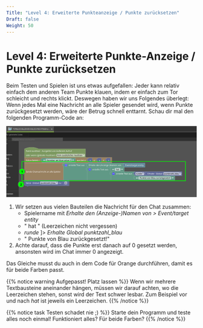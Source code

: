 ```yaml
---
Title: "Level 4: Erweiterte Punkteanzeige / Punkte zurücksetzen"
Draft: false
Weight: 50
---
```


# Level 4: Erweiterte Punkte-Anzeige / Punkte zurücksetzen

Beim Testen und Spielen ist uns etwas aufgefallen: Jeder kann relativ einfach dem anderen Team Punkte klauen, indem er einfach zum Tor schleicht und rechts klickt. Deswegen haben wir uns Folgendes überlegt: Wenn jedes Mal eine Nachricht an alle Spieler gesendet wird, wenn Punkte zurückgesetzt werden, wäre der Betrug schnell enttarnt. Schau dir mal den folgenden Programm-Code an:

![Erweiterung des Codes zum Zurücksetzen](code-erweitern.png)

1. Wir setzen aus vielen Bauteilen die Nachricht für den Chat zusammen:
    - Spielername mit *Erhalte den (Anzeige-)Namen von > Event/target entity*
    - " hat " (Leerzeichen nicht vergessen)
    - *runde* ]> *Erhalte Global punktzahl_blau*
    - " Punkte von Blau zurückgesetzt!"
2. Achte darauf, dass die Punkte erst danach auf 0 gesetzt werden, ansonsten wird im Chat immer 0 angezeigt.

Das Gleiche musst du auch in dem Code für Orange durchführen, damit es für beide Farben passt.

{{% notice warning Aufgepasst! Platz lassen %}}
Wenn wir mehrere Textbausteine aneinander hängen, müssen wir darauf achten, wo die Leerzeichen stehen, sonst wird der Text schwer lesbar. Zum Beispiel vor und nach *hat* ist jeweils ein Leerzeichen.
{{% /notice %}}

{{% notice task Testen schadet nie ;) %}}
Starte dein Programm und teste alles noch einmal! Funktioniert alles? Für beide Farben?
{{% /notice %}}
